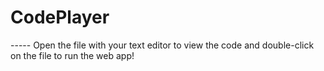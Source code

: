 # CodePlayer

  ----- Open the file with your text editor to view the code and double-click on the file to run the web app!
